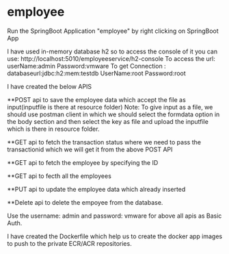 # employee
Run the SpringBoot Application "employee" by right clicking on SpringBoot App

I have used in-memory database h2 so to access the console of it you can use: http://localhost:5010/employeeservice/h2-console
To access the url:
userName:admin
Password:vmware
To get Connection :
databaseurl:jdbc:h2:mem:testdb
UserName:root
Password:root


I have created the below APIS


**POST api to save the employee data which accept the file as input(inputfile is there at resource folder)
		Note: To give input as a file, we should use postman client in which we should select the formdata option in the body section and then select the key as file and upload the inputfile which is there in resource folder.
                
                
**GET api to fetch the transaction status where we need to pass the transactionid which we will get it from the above POST API
        
        
**GET api to fetch the employee by specifying the ID
        
        
**GET api to fecth all the employees
        
        
**PUT api to update the employee data which already inserted
        
**Delete api to delete the empoyee from the database.
        
        
Use the username: admin and password: vmware for above all apis as Basic Auth.
	


I have created the Dockerfile which help us to create the docker app images to push to the private ECR/ACR repositories.
